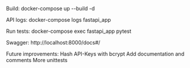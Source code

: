 Build: 
docker-compose up --build -d

API logs: 
docker-compose logs fastapi_app

Run tests: 
docker-compose exec fastapi_app pytest

Swagger: 
http://localhost:8000/docs#/

Future improvements: 
Hash API-Keys with bcrypt
Add documentation and comments
More unittests